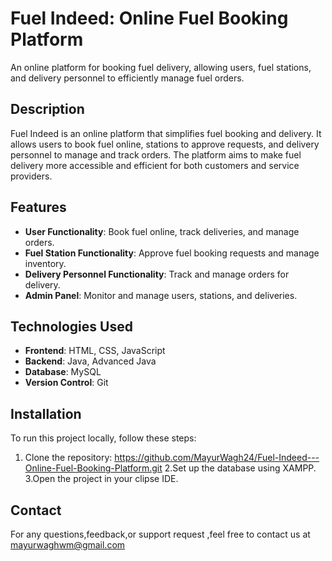 # Fuel Indeed: Online Fuel Booking Platform

An online platform for booking fuel delivery, allowing users, fuel stations, and delivery personnel to efficiently manage fuel orders.

## Description

Fuel Indeed is an online platform that simplifies fuel booking and delivery. It allows users to book fuel online, stations to approve requests, and delivery personnel to manage and track orders. The platform aims to make fuel delivery more accessible and efficient for both customers and service providers.

## Features

- **User Functionality**: Book fuel online, track deliveries, and manage orders.
- **Fuel Station Functionality**: Approve fuel booking requests and manage inventory.
- **Delivery Personnel Functionality**: Track and manage orders for delivery.
- **Admin Panel**: Monitor and manage users, stations, and deliveries.

## Technologies Used

- **Frontend**: HTML, CSS, JavaScript
- **Backend**: Java, Advanced Java
- **Database**: MySQL
- **Version Control**: Git

## Installation

To run this project locally, follow these steps:

1. Clone the repository:
  https://github.com/MayurWagh24/Fuel-Indeed---Online-Fuel-Booking-Platform.git
2.Set up the database using XAMPP.
3.Open the project in your clipse IDE.

## Contact
For any questions,feedback,or support request ,feel free to contact us at 
mayurwaghwm@gmail.com
   
